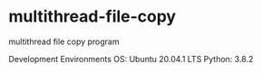 # multithread-file-copy
multithread file copy program

Development Environments
OS: Ubuntu 20.04.1 LTS
Python: 3.8.2

